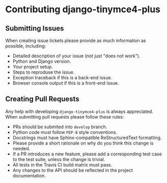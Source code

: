# Contributing django-tinymce4-plus

## Submitting Issues

When creating issue tickets please provide as much information as possible,
including:

- Detailed description of your issue (not just "does not work").
- Python and Django version.
- Your project setup.
- Steps to reproduse the issue.
- Exception traceback if this is a back-end issue.
- Browser console output if this is a front-end issue.

## Creating Pull Requests

Any help with developing `django-tinymce4-plus` is always appreciated. When
submitting pull requests please follow these rules:

- PRs should be submited into `develop` branch.
- Python code must follow `PEP-8` style conventions.
- Docstrings must have Sphinx-compatible ReStructuredText formatting.
- Please provide a short rationale on why do you think this change is needed.
- If a PR introduces a new feature, please add a corresponding test case
  to the test suite, unless the change is trivial.
- All tests in the Travis CI build matrix must pass.
- Any changes to the API should be reflected in the project documentation.
